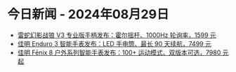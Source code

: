 # 今日新闻 - 2024年08月29日
- [雷蛇幻影战狼 V3 专业版手柄发布：霍尔摇杆、1000Hz 轮询率，1599 元](https://www.ithome.com/0/791/877.htm)
- [佳明 Enduro 3 智能手表发布：LED 手电筒、最长 90 天续航，7499 元](https://www.ithome.com/0/791/876.htm)
- [佳明 Fēnix 8 户外系列智能手表发布：100+ 运动模式、双版本可选，7980 元起](https://www.ithome.com/0/791/875.htm)
